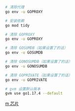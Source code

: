```bash
# 清除代理
go env -u GOPROXY
```

```bash
# 安装依赖
go mod tidy
```

```bash
# 清除 GOPROXY
go env -u GOPROXY

# 清除 GOSUMDB（如果设置了的话）
go env -u GOSUMDB

# 清除 GONOSUMDB（如果设置了的话）
go env -u GONOSUMDB

# 清除 GOPRIVATE（如果设置了的话）
go env -u GOPRIVATE
```

```bash
# gvm 设置默认版本
gvm use go1.17.4 --default
```

[m 芯片](https://soulteary.com/2022/05/12/better-golang-usage-on-m1-mac.html)
